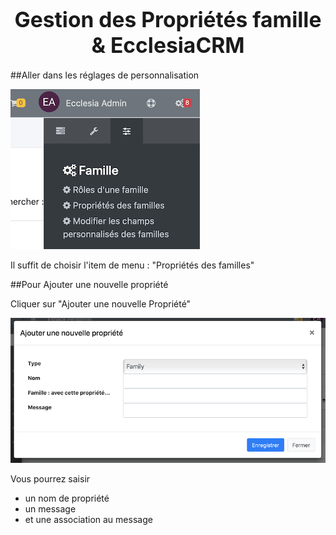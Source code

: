 # <center><big>Gestion des Propriétés famille & Ecclesia**CRM** </big></center>


##Aller dans les réglages de personnalisation

![Screenshot](../../../../img/family/admin/settings/familyrole1.png)

Il suffit de choisir l'item de menu : "Propriétés des familles"

##Pour Ajouter une nouvelle propriété

Cliquer sur "Ajouter une nouvelle Propriété"

![Screenshot](../../../../img/family/admin/settings/familyproperty1.png)

Vous pourrez saisir 

- un nom de propriété
- un message
- et une association au message